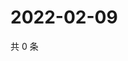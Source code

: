 # 2022-02-09

共 0 条

<!-- BEGIN WEIBO -->
<!-- 最后更新时间 Wed Feb 09 2022 07:14:48 GMT+0800 (China Standard Time) -->

<!-- END WEIBO -->

